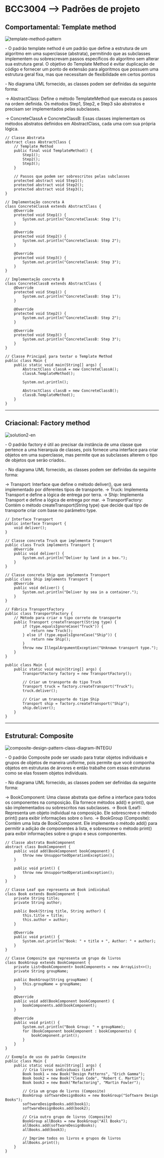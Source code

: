 <h1>BCC3004 --> Padrões de projeto</h1>

<h2>Comportamental: Template method</h2>

![template-method-pattern](https://github.com/user-attachments/assets/5e06423c-34e9-4956-9255-2cb28785568c)

<p>- O padrão template nethod é um padrão que define a estrutura de um algoritmo em uma superclasse (abstrata), permitindo que as subclasses implementem ou sobrescrevam passos específicos do algoritmo sem alterar sua estrutura geral. O objetivo do Template Method é evitar duplicação de código e fornecer um ponto de extensão para algoritmos que possuem uma estrutura geral fixa, mas que necessitam de flexibilidade em certos pontos </p>

<p>- No diagrama UML fornecido, as classes podem ser definidas da seguinte forma:

-> AbstractClass: Define o método TemplateMethod que executa os passos na ordem definida. Os métodos Step1, Step2, e Step3 são abstratos e precisam ser implementados pelas subclasses.

-> ConcreteClassA e ConcreteClassB: Essas classes implementam os métodos abstratos definidos em AbstractClass, cada uma com sua própria lógica.

```
// Classe Abstrata
abstract class AbstractClass {
    // Template Method
    public final void TemplateMethod() {
        Step1();
        Step2();
        Step3();
    }

    // Passos que podem ser sobrescritos pelas subclasses
    protected abstract void Step1();
    protected abstract void Step2();
    protected abstract void Step3();
}

// Implementação concreta A
class ConcreteClassA extends AbstractClass {
    @Override
    protected void Step1() {
        System.out.println("ConcreteClassA: Step 1");
    }

    @Override
    protected void Step2() {
        System.out.println("ConcreteClassA: Step 2");
    }

    @Override
    protected void Step3() {
        System.out.println("ConcreteClassA: Step 3");
    }
}

// Implementação concreta B
class ConcreteClassB extends AbstractClass {
    @Override
    protected void Step1() {
        System.out.println("ConcreteClassB: Step 1");
    }

    @Override
    protected void Step2() {
        System.out.println("ConcreteClassB: Step 2");
    }

    @Override
    protected void Step3() {
        System.out.println("ConcreteClassB: Step 3");
    }
}

// Classe Principal para testar o Template Method
public class Main {
    public static void main(String[] args) {
        AbstractClass classA = new ConcreteClassA();
        classA.TemplateMethod();

        System.out.println();

        AbstractClass classB = new ConcreteClassB();
        classB.TemplateMethod();
    }
}

```

<hr>

<h2>Criacional: Factory method</h2>

![solution2-en](https://github.com/user-attachments/assets/2e6666f5-378f-4215-b827-6d196c827fd3)

<p>- O padrão factory é útil ao precisar da instância de uma classe que pertence a uma hierarquia de classes, pois fornece uma interface para criar objetos em uma superclasse, mas permite que as subclasses alterem o tipo de objetos que serão criados..</p>

<p>- No diagrama UML fornecido, as classes podem ser definidas da seguinte forma: </p>

-> Transport: Interface que define o método deliver(), que será implementado por diferentes tipos de transporte.
-> Truck: Implementa Transport e define a lógica de entrega por terra.
-> Ship: Implementa Transport e define a lógica de entrega por mar.
-> TransportFactory: Contém o método createTransport(String type) que decide qual tipo de transporte criar com base no parâmetro type.

``` 
// Interface Transport
public interface Transport {
    void deliver();
}

// Classe concreta Truck que implementa Transport
public class Truck implements Transport {
    @Override
    public void deliver() {
        System.out.println("Deliver by land in a box.");
    }
}

// Classe concreta Ship que implementa Transport
public class Ship implements Transport {
    @Override
    public void deliver() {
        System.out.println("Deliver by sea in a container.");
    }
}

// Fábrica TransportFactory
public class TransportFactory {
    // Método para criar o tipo correto de transporte
    public Transport createTransport(String type) {
        if (type.equalsIgnoreCase("Truck")) {
            return new Truck();
        } else if (type.equalsIgnoreCase("Ship")) {
            return new Ship();
        }
        throw new IllegalArgumentException("Unknown transport type.");
    }
}

public class Main {
    public static void main(String[] args) {
        TransportFactory factory = new TransportFactory();
        
        // Criar um transporte do tipo Truck
        Transport truck = factory.createTransport("Truck");
        truck.deliver();
        
        // Criar um transporte do tipo Ship
        Transport ship = factory.createTransport("Ship");
        ship.deliver();
    }
}
```

<hr>

<h2>Estrutural: Composite</h2>

![composite-design-pattern-class-diagram-INTEGU](https://github.com/user-attachments/assets/f4f33ca2-25b6-436f-af6d-e226179b5573)

<p>- O padrão Composite pode ser usado para tratar objetos individuais e grupos de objetos de maneira uniforme, pois  permite que você componha objetos em estruturas de árvores e então trabalhe com essas estruturas como se elas fossem objetos individuais.</p>

<p>- No diagrama UML fornecido, as classes podem ser definidas da seguinte forma: </p>

-> BookComponent: Uma classe abstrata que define a interface para todos os componentes na composição. Ela fornece métodos add() e print(), que são implementados ou sobrescritos nas subclasses.
-> Book (Leaf): Representa um objeto individual na composição. Ele sobrescreve o método print() para exibir informações sobre o livro.
-> BookGroup (Composite): Contém uma lista de BookComponent. Ele implementa o método add() para permitir a adição de componentes à lista, e sobrescreve o método print() para exibir informações sobre o grupo e seus componentes.

```
// Classe abstrata BookComponent
abstract class BookComponent {
    public void add(BookComponent bookComponent) {
        throw new UnsupportedOperationException();
    }

    public void print() {
        throw new UnsupportedOperationException();
    }
}

// Classe Leaf que representa um Book individual
class Book extends BookComponent {
    private String title;
    private String author;

    public Book(String title, String author) {
        this.title = title;
        this.author = author;
    }

    @Override
    public void print() {
        System.out.println("Book: " + title + ", Author: " + author);
    }
}

// Classe Composite que representa um grupo de livros
class BookGroup extends BookComponent {
    private List<BookComponent> bookComponents = new ArrayList<>();
    private String groupName;

    public BookGroup(String groupName) {
        this.groupName = groupName;
    }

    @Override
    public void add(BookComponent bookComponent) {
        bookComponents.add(bookComponent);
    }

    @Override
    public void print() {
        System.out.println("Book Group: " + groupName);
        for (BookComponent bookComponent : bookComponents) {
            bookComponent.print();
        }
    }
}

// Exemplo de uso do padrão Composite
public class Main {
    public static void main(String[] args) {
        // Cria livros individuais (Leaf)
        Book book1 = new Book("Design Patterns", "Erich Gamma");
        Book book2 = new Book("Clean Code", "Robert C. Martin");
        Book book3 = new Book("Refactoring", "Martin Fowler");

        // Cria um grupo de livros (Composite)
        BookGroup softwareDesignBooks = new BookGroup("Software Design Books");
        softwareDesignBooks.add(book1);
        softwareDesignBooks.add(book2);

        // Cria outro grupo de livros (Composite)
        BookGroup allBooks = new BookGroup("All Books");
        allBooks.add(softwareDesignBooks);
        allBooks.add(book3);

        // Imprime todos os livros e grupos de livros
        allBooks.print();
    }
}
```
